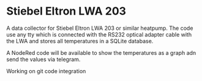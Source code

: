 # Stiebel Eltron LWA 203 
A data collector for Stiebel Eltron LWA 203 or similar heatpump. The code use any tty which is connected with the RS232 optical adapter cable with the LWA and stores all temperatures in a SQLite database.

A NodeRed code will be available to show the temperatures as a graph adn send the values via telegram.

Working on git code integration
